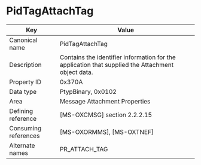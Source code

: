 # PidTagAttachTag

| Key | Value |
|---|---|
| Canonical name | PidTagAttachTag |
| Description | Contains the identifier information for the application that supplied the Attachment object data. |
| Property ID | 0x370A |
| Data type | PtypBinary, 0x0102 |
| Area | Message Attachment Properties |
| Defining reference | [MS-OXCMSG] section 2.2.2.15 |
| Consuming references | [MS-OXORMMS], [MS-OXTNEF] |
| Alternate names | PR_ATTACH_TAG |
